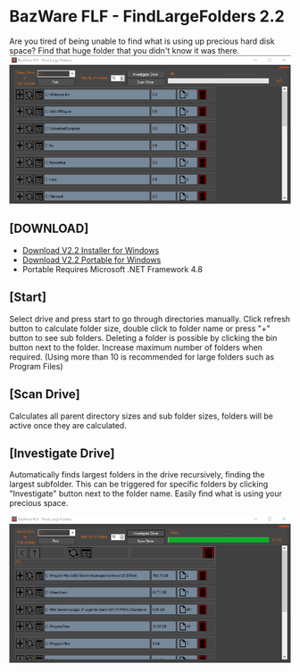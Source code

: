 # BazWare FLF - FindLargeFolders 2.2
Are you tired of being unable to find what is using up precious hard disk space? Find that huge folder that you didn't know it was there.
![Program](https://github.com/karusb/FLF-FindLargeFolders/blob/master/FindLargestFolders/SS1.png?raw=true)

## [DOWNLOAD]
 - [Download V2.2 Installer for Windows](https://github.com/karusb/FLF-FindLargeFolders/releases/download/v2.2/BazWareFindLargeFolders-2.2-Installer.zip)
 - [Download V2.2 Portable for Windows](https://github.com/karusb/FLF-FindLargeFolders/releases/download/v2.2/BazWareFindLargeFolders-2.2-Portable.zip)
 - Portable Requires Microsoft .NET Framework 4.8

## [Start]
Select drive and press start to go through directories manually. Click refresh button to calculate folder size, double click to folder name or press "+" button to see sub folders. Deleting a folder is possible by clicking the bin button next to the folder.
Increase maximum number of folders when required. (Using more than 10 is recommended for large folders such as Program Files)
## [Scan Drive]
Calculates all parent directory sizes and sub folder sizes, folders will be active once they are calculated.
## [Investigate Drive]
Automatically finds largest folders in the drive recursively, finding the largest subfolder. This can be triggered for specific folders by clicking "Investigate" button next to the folder name. Easily find what is using your precious space.

![Program](https://github.com/karusb/FLF-FindLargeFolders/blob/master/FindLargestFolders/SS2.png?raw=true)
